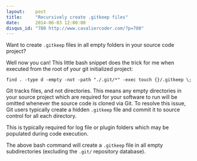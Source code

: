 ```yaml
---
layout:    post
title:     "Recursively create .gitkeep files"
date:      2014-06-03 12:00:00
disqus_id: "780 http://www.cavaliercoder.com/?p=780"
---
```


Want to create `.gitkeep` files in all empty folders in your source code project?

Well now you can! This little bash snippet does the trick for me when executed from the root of your git initialized project:

	find . -type d -empty -not -path "./.git/*" -exec touch {}/.gitkeep \;
	
Git tracks files, and not directories. This means any empty directories in your source project which are required for your software to run will be omitted whenever the source code is cloned via Git. To resolve this issue, Git users typically create a hidden `.gitkeep` file and commit it to source control for all each directory.

This is typically required for log file or plugin folders which may be populated during code execution.

The above bash command will create a `.gitkeep` file in all empty subdirectories (excluding the `.git/` repository database).